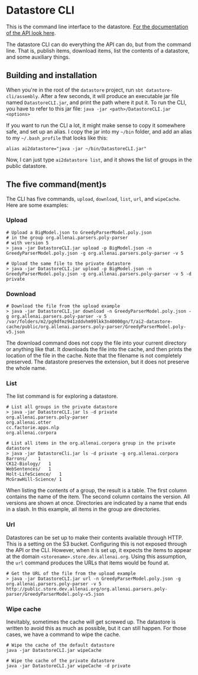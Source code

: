 # Datastore CLI

This is the command line interface to the datastore. [For the documentation of the API look here](../datastore/README.md).

The datastore CLI can do everything the API can do, but from the command line. That is, publish items, download items, list the contents of a datastore, and some auxiliary things.

## Building and installation

When you're in the root of the `datastore` project, run `sbt datastore-cli/assembly`. After a few seconds, it will produce an executable jar file named `DatastoreCLI.jar`, and print the path where it put it. To run the CLI, you have to refer to this jar file: `java -jar <path>/DatastoreCLI.jar <options>`

If you want to run the CLI a lot, it might make sense to copy it somewhere safe, and set up an alias. I copy the jar into my `~/bin` folder, and add an alias to my `~/.bash_profile` that looks like this:
```
alias ai2datastore="java -jar ~/bin/DatastoreCLI.jar"
```

Now, I can just type `ai2datastore list`, and it shows the list of groups in the public datastore.

## The five command(ment)s

The CLI has five commands, `upload`, `download`, `list`, `url`, and `wipeCache`. Here are some examples:

### Upload

```
# Upload a BigModel.json to GreedyParserModel.poly.json
# in the group org.allenai.parsers.poly-parser
# with version 5
> java -jar DatastoreCLI.jar upload -p BigModel.json -n GreedyParserModel.poly.json -g org.allenai.parsers.poly-parser -v 5

# Upload the same file to the private datastore
> java -jar DatastoreCLI.jar upload -p BigModel.json -n GreedyParserModel.poly.json -g org.allenai.parsers.poly-parser -v 5 -d private
```

### Download

```
# Download the file from the upload example
> java -jar DatastoreCLI.jar download -n GreedyParserModel.poly.json -g org.allenai.parsers.poly-parser -v 5
/var/folders/m2/pg9dfmz941zddvhm99lkk3n40000gn/T/ai2-datastore-cache/public/org.allenai.parsers.poly-parser/GreedyParserModel.poly-v5.json
```

The download command does not copy the file into your current directory or anything like that. It downloads the file into the cache, and then prints the location of the file in the cache. Note that the filename is not completely preserved. The datastore preserves the extension, but it does not preserve the whole name.

### List

The list command is for exploring a datastore.

```
# List all groups in the private datastore
> java -jar DatastoreCLI.jar ls -d private
org.allenai.parsers.poly-parser
org.allenai.otter
cc.factorie.apps.nlp
org.allenai.corpora

# List all items in the org.allenai.corpora group in the private datastore
> java -jar DatastoreCli.jar ls -d private -g org.allenai.corpora
Barrons/	1
CK12-Biology/	1
WebSentences/	1
Holt-LifeScience/	1
McGrawHill-Science/	1
```

When listing the contents of a group, the result is a table. The first column contains the name of the item. The second column contains the version. All versions are shown at once. Directories are indicated by a name that ends in a slash. In this example, all items in the group are directories.

### Url

Datastores can be set up to make their contents available through HTTP. This is a setting on the S3 bucket. Configuring this is not exposed through the API or the CLI. However, when it is set up, it expects the items to appear at the domain `<storename>.store.dev.allenai.org`. Using this assumption, the `url` command produces the URLs that items would be found at.

```
# Get the URL of the file from the upload example
> java -jar DatastoreCLI.jar url -n GreedyParserModel.poly.json -g org.allenai.parsers.poly-parser -v 5
http://public.store.dev.allenai.org/org.allenai.parsers.poly-parser/GreedyParserModel.poly-v5.json
```

### Wipe cache

Inevitably, sometimes the cache will get screwed up. The datastore is written to avoid this as much as possible, but it can still happen. For those cases, we have a command to wipe the cache.

```
# Wipe the cache of the default datastore 
java -jar DatastoreCLI.jar wipeCache

# Wipe the cache of the private datastore 
java -jar DatastoreCLI.jar wipeCache -d private
```
